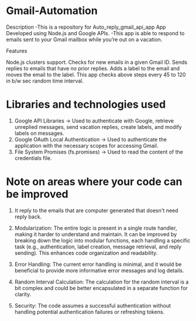 # Gmail-Automation


Description -This is a repository for Auto_reply_gmail_api_app App Developed using Node.js and Google APIs. -This app is able to respond to emails sent to your Gmail mailbox while you’re out on a vacation.

Features

Node.js clusters support.
Checks for new emails in a given Gmail ID.
Sends replies to emails that have no prior replies.
Adds a label to the email and moves the email to the label.
This app checks above steps every 45 to 120 in b/w sec random time interval.



# Libraries and technologies used

1. Google API Libraries ->  Used to authenticate with Google, retrieve unreplied messages, send vacation replies, create labels, and modify labels on messages.
2. Google OAuth Local Authentication -> Used to authenticate the application with the necessary scopes for accessing Gmail.
3. File System Promises (fs.promises) -> Used to read the content of the credentials file.



# Note on areas where your code can be improved
1. It reply to the emails that are computer generated that doesn't need reply back.

2. Modularization: The entire logic is present in a single route handler, making it harder to understand and maintain. It can be improved by breaking down the logic into modular functions, each handling a specific task (e.g., authentication, label creation, message retrieval, and reply sending). This enhances code organization and readability.

3. Error Handling: The current error handling is minimal, and it would be beneficial to provide more informative error messages and log details.

4. Random Interval Calculation: The calculation for the random interval is a bit complex and could be better encapsulated in a separate function for clarity.

5. Security: The code assumes a successful authentication without handling potential authentication failures or refreshing tokens.
